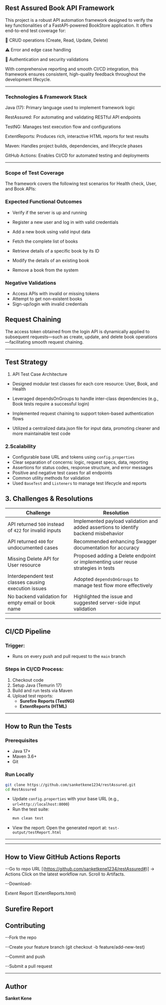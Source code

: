 ## Rest Assured Book API  Framework

This project is a robust API automation framework designed to verify the key functionalities of a FastAPI-powered BookStore application. It offers end-to-end test coverage for:

🔁 CRUD operations (Create, Read, Update, Delete)

⚠️ Error and edge case handling

🔐 Authentication and security validations

With comprehensive reporting and smooth CI/CD integration, this framework ensures consistent, high-quality feedback throughout the development lifecycle.

---

###  Technologies & Framework Stack

Java (17): Primary language used to implement framework logic

RestAssured: For automating and validating RESTful API endpoints

TestNG: Manages test execution flow and configurations

ExtentReports: Produces rich, interactive HTML reports for test results

Maven: Handles project builds, dependencies, and lifecycle phases

GitHub Actions: Enables CI/CD for automated testing and deployments 

---

###  Scope of Test Coverage

The framework covers the following test scenarios for Health check, User, and Book APIs:

 ###  Expected Functional Outcomes
- Verify if the server is up and running

- Register a new user and log in with valid credentials

- Add a new book using valid input data

- Fetch the complete list of books

- Retrieve details of a specific book by its ID

- Modify the details of an existing book

- Remove a book from the system

### Negative Validations
- Access APIs with invalid or missing tokens
- Attempt to get non-existent books
- Sign-up/login with invalid credentials


## Request Chaining

The access token obtained from the login API is dynamically applied to subsequent requests—such as create, update, and delete book operations—facilitating smooth request chaining.

---

##  Test Strategy

 1. API Test Case Architecture
- Designed modular test classes for each core resource: User, Book, and Health

- Leveraged dependsOnGroups to handle inter-class dependencies (e.g., Book tests require a successful login)

- Implemented request chaining to support token-based authentication flows

- Utilized a centralized data.json file for input data, promoting cleaner and more maintainable test code



###  2.Scalability
- Configurable base URL and tokens using `config.properties`
- Clear separation of concerns: logic, request specs, data, reporting
- Assertions for status codes, response structure, and error messages
- Positive and negative test cases for all endpoints
- Common utility methods for validation
- Used `BaseTest` and `Listeners` to manage test lifecycle and reports

 ##  3. Challenges & Resolutions

| **Challenge**                                          | **Resolution**                                                                      |
| ------------------------------------------------------ | ----------------------------------------------------------------------------------- |
| API returned `500` instead of `422` for invalid inputs | Implemented payload validation and added assertions to identify backend misbehavior |
| API returned `400` for undocumented cases              | Recommended enhancing Swagger documentation for accuracy                            |
| Missing Delete API for User resource                   | Proposed adding a Delete endpoint or implementing user reuse strategies in tests    |
| Interdependent test classes causing execution issues   | Adopted `dependsOnGroups` to manage test flow more effectively                      |
| No backend validation for empty email or book name     | Highlighted the issue and suggested server-side input validation                    |


---

##  CI/CD Pipeline

###  Trigger:
- Runs on every push and pull request to the `main` branch

###  Steps in CI/CD Process:
1. Checkout code
2. Setup Java (Temurin 17)
3. Build and run tests via Maven
4. Upload test reports:
   - **Surefire Reports (TestNG)**
   - **ExtentReports (HTML)**

---

##  How to Run the Tests

###  Prerequisites
- Java 17+
- Maven 3.6+
- Git

###  Run Locally
```bash
git clone https://github.com/sanketkene1234/restAssured.git
cd RestAssured
```

- Update `config.properties` with your base URL (e.g., `url=http://localhost:8000`)
- Run the test suite:
  ```bash
  mvn clean test
  ```
- View the report:
  Open the generated report at: `test-output/testReport.html`

---

---

##  How to View GitHub Actions Reports

--Go to repo URL [(https://github.com/sanketkene1234/restAssured#)] → Actions Click on the latest workflow run. Scroll to Artifacts.

--Download-

Extent Report (ExtentReports.html)

Surefire Report
---

##  Contributing

--Fork the repo

--Create your feature branch (git checkout -b feature/add-new-test)

--Commit and push

--Submit a pull request

---

##  Author

**Sanket Kene**
